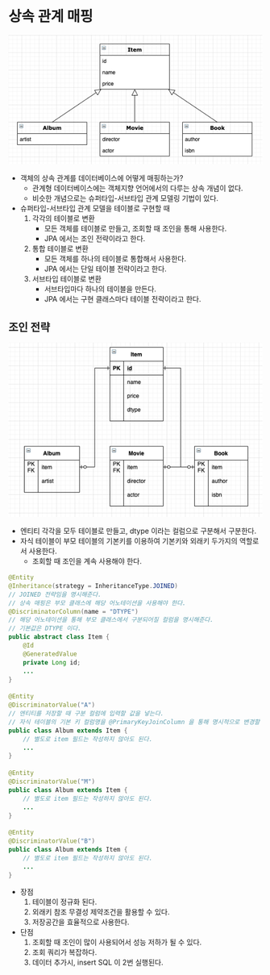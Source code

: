 # 상속 관계 매핑

![inheritance model](../images/1.2.1%20inheritance%20model.png)

* 객체의 상속 관계를 데이터베이스에 어떻게 매핑하는가?
  * 관계형 데이터베이스에는 객체지향 언어에서의 다루는 상속 개념이 없다.
  * 비슷한 개념으로는 슈퍼타입-서브타입 관계 모델링 기법이 있다.
* 슈퍼타입-서브타입 관계 모델을 테이블로 구현할 때
  1. 각각의 테이블로 변환
     * 모든 객체를 테이블로 만들고, 조회할 때 조인을 통해 사용한다.
     * JPA 에서는 조인 전략이라고 한다.
  2. 통합 테이블로 변환
     * 모든 객체를 하나의 테이블로 통합해서 사용한다.
     * JPA 에서는 단일 테이블 전략이라고 한다.
  3. 서브타입 테이블로 변환
     * 서브타입마다 하나의 테이블을 만든다.
     * JPA 에서는 구현 클래스마다 테이블 전략이라고 한다.

## 조인 전략

![inheritance model](../images/1.2.1%20table%20model.png)

* 엔티티 각각을 모두 테이블로 만들고, dtype 이라는 컬럼으로 구분해서 구분한다.
* 자식 테이블이 부모 테이블의 기본키를 이용하여 기본키와 외래키 두가지의 역할로서 사용한다.
  * 조회할 때 조인을 계속 사용해야 한다.
  
```java
@Entity
@Inheritance(strategy = InheritanceType.JOINED)
// JOINED 전략임을 명시해준다.
// 상속 매핑은 부모 클래스에 해당 어노테이션을 사용해야 한다.
@DiscriminatorColumn(name = "DTYPE")
// 해당 어노테이션을 통해 부모 클래스에서 구분되어질 컬럼을 명시해준다.
// 기본값은 DTYPE 이다.
public abstract class Item {
    @Id
    @GeneratedValue
    private Long id;
    ...
}

@Entity
@DiscriminatorValue("A")
// 엔티티를 저장할 때 구분 컬럼에 입력할 값을 넣는다.
// 자식 테이블의 기본 키 컬럼명을 @PrimaryKeyJoinColumn 을 통해 명시적으로 변경할 수 있다.
public class Album extends Item {
    // 별도로 item 필드는 작성하지 않아도 된다.
    ...
}

@Entity
@DiscriminatorValue("M")
public class Album extends Item {
    // 별도로 item 필드는 작성하지 않아도 된다.
    ...
}

@Entity
@DiscriminatorValue("B")
public class Album extends Item {
    // 별도로 item 필드는 작성하지 않아도 된다.
    ...
}
```

* 장점
  1. 테이블이 정규화 된다.
  2. 외래키 참조 무결성 제약조건을 활용할 수 있다.
  3. 저장공간을 효율적으로 사용한다.
* 단점
  1. 조회할 때 조인이 많이 사용되어서 성능 저하가 될 수 있다.
  2. 조회 쿼리가 복잡하다.
  3. 데이터 추가시, insert SQL 이 2번 실행된다.
